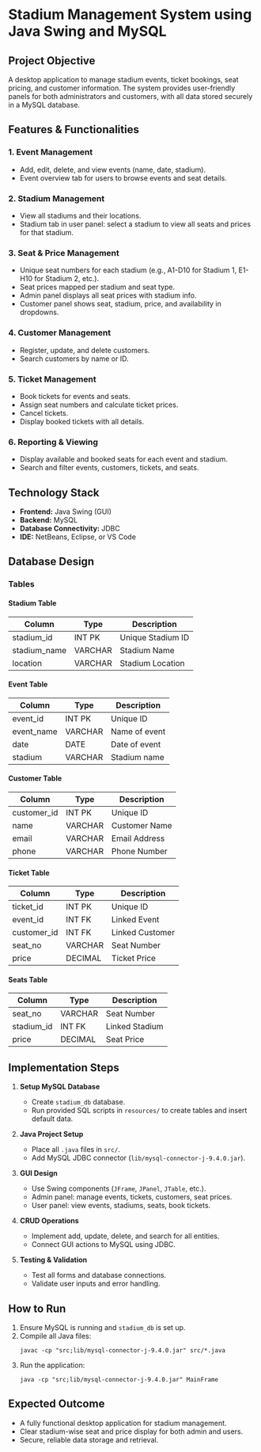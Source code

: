 
# Stadium Management System using Java Swing and MySQL

## Project Objective

A desktop application to manage stadium events, ticket bookings, seat pricing, and customer information. The system provides user-friendly panels for both administrators and customers, with all data stored securely in a MySQL database.

## Features & Functionalities

### 1. Event Management
- Add, edit, delete, and view events (name, date, stadium).
- Event overview tab for users to browse events and seat details.

### 2. Stadium Management
- View all stadiums and their locations.
- Stadium tab in user panel: select a stadium to view all seats and prices for that stadium.

### 3. Seat & Price Management
- Unique seat numbers for each stadium (e.g., A1-D10 for Stadium 1, E1-H10 for Stadium 2, etc.).
- Seat prices mapped per stadium and seat type.
- Admin panel displays all seat prices with stadium info.
- Customer panel shows seat, stadium, price, and availability in dropdowns.

### 4. Customer Management
- Register, update, and delete customers.
- Search customers by name or ID.

### 5. Ticket Management
- Book tickets for events and seats.
- Assign seat numbers and calculate ticket prices.
- Cancel tickets.
- Display booked tickets with all details.

### 6. Reporting & Viewing
- Display available and booked seats for each event and stadium.
- Search and filter events, customers, tickets, and seats.

## Technology Stack

- **Frontend:** Java Swing (GUI)
- **Backend:** MySQL
- **Database Connectivity:** JDBC
- **IDE:** NetBeans, Eclipse, or VS Code


## Database Design

### Tables

#### Stadium Table
| Column        | Type     | Description         |
|---------------|----------|---------------------|
| stadium_id    | INT PK   | Unique Stadium ID   |
| stadium_name  | VARCHAR  | Stadium Name        |
| location      | VARCHAR  | Stadium Location    |

#### Event Table
| Column       | Type     | Description   |
|--------------|----------|-------------- |
| event_id     | INT PK   | Unique ID     |
| event_name   | VARCHAR  | Name of event |
| date         | DATE     | Date of event |
| stadium      | VARCHAR  | Stadium name  |

#### Customer Table
| Column      | Type     | Description      |
|-------------|----------|-----------------|
| customer_id | INT PK   | Unique ID       |
| name        | VARCHAR  | Customer Name   |
| email       | VARCHAR  | Email Address   |
| phone       | VARCHAR  | Phone Number    |

#### Ticket Table
| Column      | Type     | Description      |
|-------------|----------|-----------------|
| ticket_id   | INT PK   | Unique ID       |
| event_id    | INT FK   | Linked Event    |
| customer_id | INT FK   | Linked Customer |
| seat_no     | VARCHAR  | Seat Number     |
| price       | DECIMAL  | Ticket Price    |

#### Seats Table
| Column      | Type     | Description      |
|-------------|----------|-----------------|
| seat_no     | VARCHAR  | Seat Number     |
| stadium_id  | INT FK   | Linked Stadium  |
| price       | DECIMAL  | Seat Price      |

## Implementation Steps

1. **Setup MySQL Database**
	- Create `stadium_db` database.
	- Run provided SQL scripts in `resources/` to create tables and insert default data.

2. **Java Project Setup**
	- Place all `.java` files in `src/`.
	- Add MySQL JDBC connector (`lib/mysql-connector-j-9.4.0.jar`).

3. **GUI Design**
	- Use Swing components (`JFrame`, `JPanel`, `JTable`, etc.).
	- Admin panel: manage events, tickets, customers, seat prices.
	- User panel: view events, stadiums, seats, book tickets.

4. **CRUD Operations**
	- Implement add, update, delete, and search for all entities.
	- Connect GUI actions to MySQL using JDBC.

5. **Testing & Validation**
	- Test all forms and database connections.
	- Validate user inputs and error handling.

## How to Run

1. Ensure MySQL is running and `stadium_db` is set up.
2. Compile all Java files:
	```
	javac -cp "src;lib/mysql-connector-j-9.4.0.jar" src/*.java
	```
3. Run the application:
	```
	java -cp "src;lib/mysql-connector-j-9.4.0.jar" MainFrame
	```

## Expected Outcome

- A fully functional desktop application for stadium management.
- Clear stadium-wise seat and price display for both admin and users.
- Secure, reliable data storage and retrieval.
